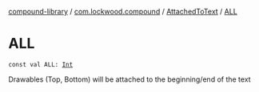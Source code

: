 [compound-library](../../index.md) / [com.lockwood.compound](../index.md) / [AttachedToText](index.md) / [ALL](./-a-l-l.md)

# ALL

`const val ALL: `[`Int`](https://kotlinlang.org/api/latest/jvm/stdlib/kotlin/-int/index.html)

Drawables (Top, Bottom) will be attached to the beginning/end of the text

